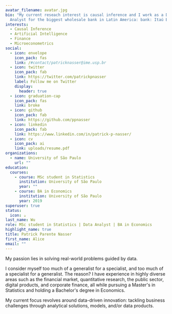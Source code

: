 ```yaml
---
avatar_filename: avatar.jpg
bio: "My current reseach interest is causal inference and I work as a Data
  Analyst for the biggest wholesale bank in Latin America: bank: Itaú BBA"
interests:
  - Causal Inference
  - Artificial Intelligence
  - Finance
  - Microeconometrics
social:
  - icon: envelope
    icon_pack: fas
    link: /#contact/patricknasser@ime.usp.br
  - icon: twitter
    icon_pack: fab
    link: https://twitter.com/patrickpnasser
    label: Follow me on Twitter
    display:
      header: true
  - icon: graduation-cap
    icon_pack: fas
    link: broke
  - icon: github
    icon_pack: fab
    link: https://github.com/ppnasser
  - icon: linkedin
    icon_pack: fab
    link: https://www.linkedin.com/in/patrick-p-nasser/
  - icon: cv
    icon_pack: ai
    link: uploads/resume.pdf
organizations:
  - name: University of São Paulo
    url: ""
education:
  courses:
    - course: MSc student in Statistics
      institution: University of São Paulo
      year: ""
    - course: BA in Economics
      institution: University of São Paulo
      year: 2019
superuser: true
status:
  icon: ☕️
last_name: Wu
role: MSc student in Statistics | Data Analyst | BA in Economics
highlight_name: true
title: Patrick Parente Nasser
first_name: Alice
email: ""
---
```

My passion lies in solving real-world problems guided by data.

I consider myself too much of a generalist for a specialist, and too much of a specialist for a generalist. The reason? I have experience in highly diverse areas such as the financial market, quantitative research, the public sector, digital products, and corporate finance, all while pursuing a Master's in Statistics and holding a Bachelor's degree in Economics.

My current focus revolves around data-driven innovation: tackling business challenges through analytical solutions, models, and/or data products.